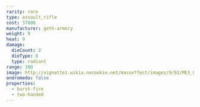 ```yaml
---
rarity: rare
type: assault_rifle
cost: 37000
manufacturer: geth-armory
weight: 9
heat: 9
damage:
  dieCount: 2
  dieType: 6
  type: radiant
range: 100
image: http://vignette1.wikia.nocookie.net/masseffect/images/9/92/ME3_Geth_Pulse_Assault_Rifle.png/revision/latest?cb=20120317181047
andromeda: false
properties:
  - burst-fire
  - two-handed
---
```

